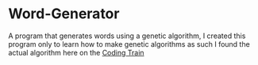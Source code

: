 # Word-Generator
A program that generates words using a genetic algorithm, I created this program only to learn how to make genetic algorithms as such
I found the actual algorithm here on the [Coding Train](https://www.youtube.com/watch?v=RxTfc4JLYKs&list=PLRqwX-V7Uu6bJM3VgzjNV5YxVxUwzALHV&index=2)


